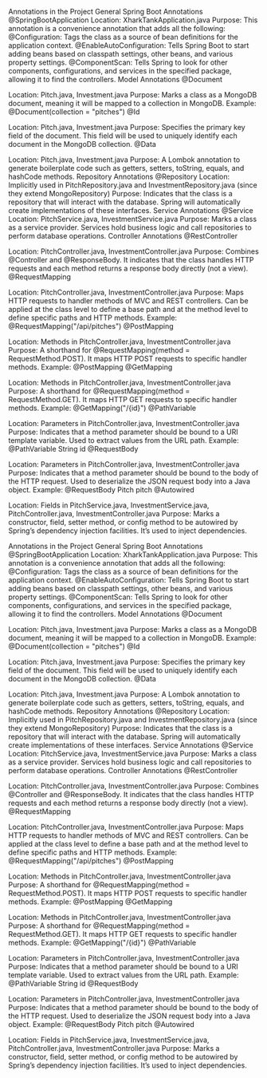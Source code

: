 Annotations in the Project
General Spring Boot Annotations
@SpringBootApplication
Location: XharkTankApplication.java
Purpose: This annotation is a convenience annotation that adds all the following:
@Configuration: Tags the class as a source of bean definitions for the application context.
@EnableAutoConfiguration: Tells Spring Boot to start adding beans based on classpath settings, other beans, and various property settings.
@ComponentScan: Tells Spring to look for other components, configurations, and services in the specified package, allowing it to find the controllers.
Model Annotations
@Document

Location: Pitch.java, Investment.java
Purpose: Marks a class as a MongoDB document, meaning it will be mapped to a collection in MongoDB.
Example: @Document(collection = "pitches")
@Id

Location: Pitch.java, Investment.java
Purpose: Specifies the primary key field of the document. This field will be used to uniquely identify each document in the MongoDB collection.
@Data

Location: Pitch.java, Investment.java
Purpose: A Lombok annotation to generate boilerplate code such as getters, setters, toString, equals, and hashCode methods.
Repository Annotations
@Repository
Location: Implicitly used in PitchRepository.java and InvestmentRepository.java (since they extend MongoRepository)
Purpose: Indicates that the class is a repository that will interact with the database. Spring will automatically create implementations of these interfaces.
Service Annotations
@Service
Location: PitchService.java, InvestmentService.java
Purpose: Marks a class as a service provider. Services hold business logic and call repositories to perform database operations.
Controller Annotations
@RestController

Location: PitchController.java, InvestmentController.java
Purpose: Combines @Controller and @ResponseBody. It indicates that the class handles HTTP requests and each method returns a response body directly (not a view).
@RequestMapping

Location: PitchController.java, InvestmentController.java
Purpose: Maps HTTP requests to handler methods of MVC and REST controllers. Can be applied at the class level to define a base path and at the method level to define specific paths and HTTP methods.
Example: @RequestMapping("/api/pitches")
@PostMapping

Location: Methods in PitchController.java, InvestmentController.java
Purpose: A shorthand for @RequestMapping(method = RequestMethod.POST). It maps HTTP POST requests to specific handler methods.
Example: @PostMapping
@GetMapping

Location: Methods in PitchController.java, InvestmentController.java
Purpose: A shorthand for @RequestMapping(method = RequestMethod.GET). It maps HTTP GET requests to specific handler methods.
Example: @GetMapping("/{id}")
@PathVariable

Location: Parameters in PitchController.java, InvestmentController.java
Purpose: Indicates that a method parameter should be bound to a URI template variable. Used to extract values from the URL path.
Example: @PathVariable String id
@RequestBody

Location: Parameters in PitchController.java, InvestmentController.java
Purpose: Indicates that a method parameter should be bound to the body of the HTTP request. Used to deserialize the JSON request body into a Java object.
Example: @RequestBody Pitch pitch
@Autowired

Location: Fields in PitchService.java, InvestmentService.java, PitchController.java, InvestmentController.java
Purpose: Marks a constructor, field, setter method, or config method to be autowired by Spring’s dependency injection facilities. It’s used to inject dependencies.


Annotations in the Project
General Spring Boot Annotations
@SpringBootApplication
Location: XharkTankApplication.java
Purpose: This annotation is a convenience annotation that adds all the following:
@Configuration: Tags the class as a source of bean definitions for the application context.
@EnableAutoConfiguration: Tells Spring Boot to start adding beans based on classpath settings, other beans, and various property settings.
@ComponentScan: Tells Spring to look for other components, configurations, and services in the specified package, allowing it to find the controllers.
Model Annotations
@Document

Location: Pitch.java, Investment.java
Purpose: Marks a class as a MongoDB document, meaning it will be mapped to a collection in MongoDB.
Example: @Document(collection = "pitches")
@Id

Location: Pitch.java, Investment.java
Purpose: Specifies the primary key field of the document. This field will be used to uniquely identify each document in the MongoDB collection.
@Data

Location: Pitch.java, Investment.java
Purpose: A Lombok annotation to generate boilerplate code such as getters, setters, toString, equals, and hashCode methods.
Repository Annotations
@Repository
Location: Implicitly used in PitchRepository.java and InvestmentRepository.java (since they extend MongoRepository)
Purpose: Indicates that the class is a repository that will interact with the database. Spring will automatically create implementations of these interfaces.
Service Annotations
@Service
Location: PitchService.java, InvestmentService.java
Purpose: Marks a class as a service provider. Services hold business logic and call repositories to perform database operations.
Controller Annotations
@RestController

Location: PitchController.java, InvestmentController.java
Purpose: Combines @Controller and @ResponseBody. It indicates that the class handles HTTP requests and each method returns a response body directly (not a view).
@RequestMapping

Location: PitchController.java, InvestmentController.java
Purpose: Maps HTTP requests to handler methods of MVC and REST controllers. Can be applied at the class level to define a base path and at the method level to define specific paths and HTTP methods.
Example: @RequestMapping("/api/pitches")
@PostMapping

Location: Methods in PitchController.java, InvestmentController.java
Purpose: A shorthand for @RequestMapping(method = RequestMethod.POST). It maps HTTP POST requests to specific handler methods.
Example: @PostMapping
@GetMapping

Location: Methods in PitchController.java, InvestmentController.java
Purpose: A shorthand for @RequestMapping(method = RequestMethod.GET). It maps HTTP GET requests to specific handler methods.
Example: @GetMapping("/{id}")
@PathVariable

Location: Parameters in PitchController.java, InvestmentController.java
Purpose: Indicates that a method parameter should be bound to a URI template variable. Used to extract values from the URL path.
Example: @PathVariable String id
@RequestBody

Location: Parameters in PitchController.java, InvestmentController.java
Purpose: Indicates that a method parameter should be bound to the body of the HTTP request. Used to deserialize the JSON request body into a Java object.
Example: @RequestBody Pitch pitch
@Autowired

Location: Fields in PitchService.java, InvestmentService.java, PitchController.java, InvestmentController.java
Purpose: Marks a constructor, field, setter method, or config method to be autowired by Spring’s dependency injection facilities. It’s used to inject dependencies.